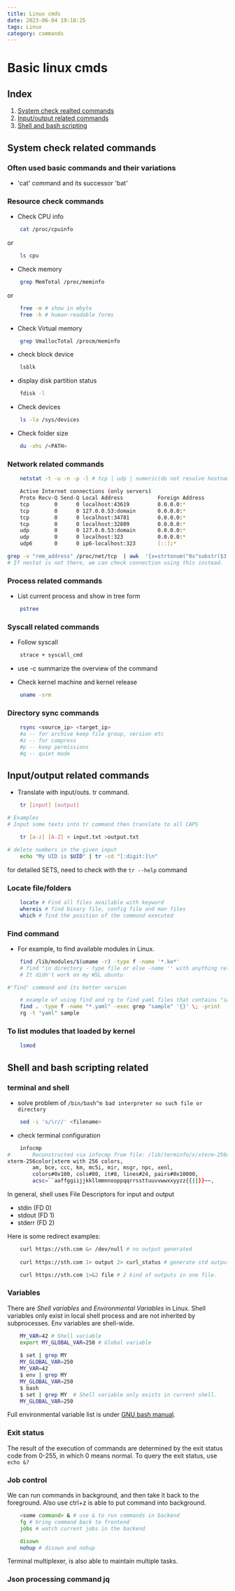 ```yaml
---
title: Linux cmds
date: 2023-06-04 19:18:25
tags: Linux
category: commands
---
```


# Basic linux cmds


## Index
1. [System check realted commands](#system-check-related-commands)
2. [Input/output related commands](#inputoutput-related-commands)
3. [Shell and bash scripting](#shell-and-bash-scripting-related)


## System check related commands




### Often used basic commands and their variations

- 'cat' command and its successor 'bat'



### Resource check commands

- Check CPU info

``` bash
    cat /proc/cpuinfo
```

or 

``` bash
    ls cpu
```

- Check memory

``` bash
    grep MemTotal /proc/meminfo
```

or 
``` bash
    free -m # show in mbyte
    free -h # human-readable forms
```

- Check Virtual memory

``` bash
    grep VmallocTotal /procm/meminfo 
```

- check block device
``` bash
    lsblk
```
- display disk partition status

``` bash
    fdisk -l
```

- Check devices

``` bash
    ls -la /sys/devices
```

- Check folder size
``` bash
    du -xhs /<PATH>
```
### Network related commands
``` bash
    netstat -t -u -n -p -l # tcp | udp | numeric(do not resolve hostnames) | programs | listening

    Active Internet connections (only servers)
    Proto Recv-Q Send-Q Local Address           Foreign Address         State       PID/Program name
    tcp        0      0 localhost:43619         0.0.0.0:*               LISTEN      13331/node
    tcp        0      0 127.0.0.53:domain       0.0.0.0:*               LISTEN      1860/systemd-resolv
    tcp        0      0 localhost:34781         0.0.0.0:*               LISTEN      248/containerd
    tcp        0      0 localhost:32809         0.0.0.0:*               LISTEN      13259/node
    udp        0      0 127.0.0.53:domain       0.0.0.0:*                           1860/systemd-resolv
    udp        0      0 localhost:323           0.0.0.0:*                           -
    udp6       0      0 ip6-localhost:323       [::]:*                              -
```

``` bash
grep -v "rem_address" /proc/net/tcp  | awk  '{x=strtonum("0x"substr($3,index($3,":")-2,2)); for (i=5; i>0; i-=2) x = x"."strtonum("0x"substr($3,i,2))}{print x":"strtonum("0x"substr($3,index($3,":")+1,4))}'
# If nestat is not there, we can check connection using this instead.
```

### Process related commands 
- List current process and show in tree form
``` bash
    pstree
```
### Syscall related commands

- Follow syscall

``` bash
    strace + syscall_cmd
```

- use  -c summarize the overview of the command

- Check kernel machine and kernel release

``` bash
    uname -srm
```
### Directory sync commands

``` bash
    rsync <source_ip> <target_ip>
    #a -- for archive keep file group, version etc
    #z -- for compress
    #p -- keep permissions
    #q -- quiet mode
```

## Input/output related commands
- Translate with input/outs. tr command.
``` bash
    tr [input] [output]

# Examples
# Input some texts into tr command then translate to all CAPS

    tr [a-z] [A-Z] < input.txt >output.txt

# delete numbers in the given input
    echo "My UID is $UID" | tr -cd "[:digit:]\n"
```
for detailed SETS, need to check with the `tr --help` command

### Locate file/folders
``` bash
    locate # Find all files available with keyword 
    whereis # find binary file, config file and man files
    which # find the position of the command executed
```

### Find command 
- For example, to find available modules in Linux.
``` bash
    find /lib/modules/$(umame -r) -type f -name '*.ko*'
    # find "in directory - type file or else -name '' with anything related to .ko
    # It didn't work on my WSL ubuntu

#'find' command and its better version

    # example of using find and rg to find yaml files that contains "sample"
    find . -type f -name "*.yaml" -exec grep "sample" '{}' \; -print
    rg -t "yaml" sample

```

### To list modules that loaded by kernel
``` bash
    lsmod
```

## Shell and bash scripting related

### terminal and shell

- solve problem of ```/bin/bash^m bad interpreter no such file or directory```

``` bash
    sed -i 's/\r//' <filename>
```

- check terminal configuration

```bash
    infocmp
#       Reconstructed via infocmp from file: /lib/terminfo/x/xterm-256color
xterm-256color|xterm with 256 colors,
        am, bce, ccc, km, mc5i, mir, msgr, npc, xenl,
        colors#0x100, cols#80, it#8, lines#24, pairs#0x10000,
        acsc=``aaffggiijjkkllmmnnooppqqrrssttuuvvwwxxyyzz{{||}}~~,
```

In general, shell uses File Descriptors for input and output
- stdin (FD 0)
- stdout (FD 1)
- stderr (FD 2)

Here is some redirect examples:
``` bash
    curl https://sth.com &> /dev/null # no output generated 
    
    curl https://sth.com 1> output 2> curl_status # generate std output and status of the execution of curl seperatelly.

    curl https://sth.com 1>&2 file # 2 kind of outputs in one file.

```

### Variables

There are *Shell variables* and *Environmental Variables* in Linux.
Shell variables only exist in local shell process and are not inherited by subprocesses. Env variables are shell-wide.

``` bash
    MY_VAR=42 # Shell variable
    export MY_GLOBAL_VAR=250 # Global variable
    
    $ set | grep MY
    MY_GLOBAL_VAR=250
    MY_VAR=42
    $ env | grep MY
    MY_GLOBAL_VAR=250
    $ bash
    $ set | grep MY  # Shell variable only exists in current shell.
    MY_GLOBAL_VAR=250
```
Full environmental variable list is under [GNU bash manual](https://www.gnu.org/software/bash/manual/html_node/Bash-Variables.html).

### Exit status

The result of the execution of commands are determined by the exit status code from 0-255, in which 0 means normal. To query the exit status, use ` echo &? ` 

### Job control 

We can run commands in background, and then take it back to the foreground. Also use ctrl+z is able to put command into background.

``` bash
    <some command> & # use & to run commands in backend
    fg # bring command back to frontend
    jobs # watch current jobs in the backend

    disown
    nohup # disown and nohup
```

Terminal multiplexer, is also able to maintain multiple tasks. 


### Json processing command jq